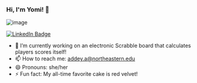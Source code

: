 ### Hi, I'm Yomi! 👋
![image](https://github.com/user-attachments/assets/6a9a96e5-4a95-4da9-8255-5ad76dcdf7ad)

<div id="badges">
  <a href="https://www.linkedin.com/in/ayomide-addey-539a032a2/">
    <img src="https://img.shields.io/badge/LinkedIn-blue?style=for-the-badge&logo=linkedin&logoColor=white" alt="LinkedIn Badge"/>
  </a>
</div>

- 🔭 I’m currently working on an electronic Scrabble board that calculates players scores itself!
- 📫 How to reach me: addey.a@northeastern.edu
- 😄 Pronouns: she/her
- ⚡ Fun fact: My all-time favorite cake is red velvet!
